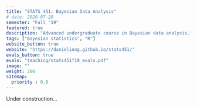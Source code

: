 ```yaml
---
title: "STATS 451: Bayesian Data Analysis"
# date: 2020-07-28
semester: "Fall '19"
featured: true
description: "Advanced undergraduate course in Bayesian data analysis."
tags: ["Bayesian statistics", "R"]
website_button: true
website: "https://danieliong.github.io/stats451/"
evals_button: true
evals: "teaching/stats451f19_evals.pdf"
image: ""
weight: 200
sitemap:
  priority : 0.8
---
```


Under construction...
